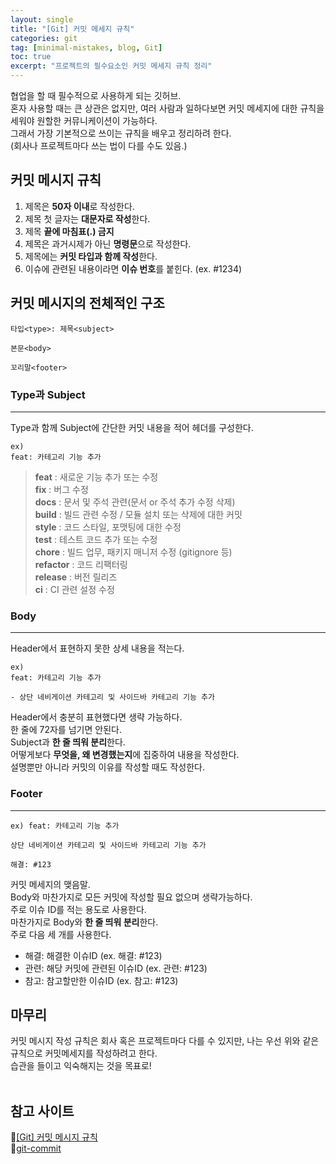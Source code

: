 ```yaml
---
layout: single
title: "[Git] 커밋 메세지 규칙"
categories: git
tag: [minimal-mistakes, blog, Git]
toc: true
excerpt: "프로젝트의 필수요소인 커밋 메세지 규칙 정리"
---
```


협업을 할 때 필수적으로 사용하게 되는 깃허브.<br>
혼자 사용할 때는 큰 상관은 없지만, 여러 사람과 일하다보면 커밋 메세지에 대한 규칙을 세워야 원할한 커뮤니케이션이 가능하다.<br>
그래서 가장 기본적으로 쓰이는 규칙을 배우고 정리하려 한다.<br>
(회사나 프로젝트마다 쓰는 법이 다를 수도 있음.)<br>


## 커밋 메시지 규칙
1. 제목은 **50자 이내**로 작성한다.
2. 제목 첫 글자는 **대문자로 작성**한다.
3. 제목 **끝에 마침표(.) 금지**
4. 제목은 과거시제가 아닌 **명령문**으로 작성한다.
5. 제목에는 **커밋 타입과 함께 작성**한다.
6. 이슈에 관련된 내용이라면 **이슈 번호**를 붙힌다. (ex. #1234)

 
## 커밋 메시지의 전체적인 구조
~~~
타입<type>: 제목<subject>

본문<body>

꼬리말<footer>
~~~


### Type과 Subject
* * *
Type과 함께 Subject에 간단한 커밋 내용을 적어 헤더를 구성한다.<br>

~~~
ex) 
feat: 카테고리 기능 추가
~~~

> **feat** : 새로운 기능 추가 또는 수정<br>
> **fix** : 버그 수정<br>
> **docs** : 문서 및 주석 관련(문서 or 주석 추가 수정 삭제)<br>
> **build** : 빌드 관련 수정 / 모듈 설치 또는 삭제에 대한 커밋<br>
> **style** : 코드 스타일, 포맷팅에 대한 수정<br>
> **test** : 테스트 코드 추가 또는 수정<br>
> **chore** :  빌드 업무, 패키지 매니저 수정 (gitignore 등)<br>
> **refactor** : 코드 리팩터링<br>
> **release** : 버전 릴리즈<br>
> **ci** : CI 관련 설정 수정<br>

### Body
* * *
Header에서 표현하지 못한 상세 내용을 적는다.<br>

~~~
ex) 
feat: 카테고리 기능 추가

- 상단 네비게이션 카테고리 및 사이드바 카테고리 기능 추가
~~~

Header에서 충분히 표현했다면 생략 가능하다.<br>
한 줄에 72자를 넘기면 안된다.<br>
Subject과 **한 줄 띄워 분리**한다.<br>
어떻게보다 **무엇을, 왜 변경했는지**에 집중하여 내용을 작성한다.<br>
설명뿐만 아니라 커밋의 이유를 작성할 때도 작성한다.<br>


### Footer
* * *

~~~
ex) feat: 카테고리 기능 추가

상단 네비게이션 카테고리 및 사이드바 카테고리 기능 추가

해결: #123
~~~ 

커밋 메세지의 맺음말.<br>
Body와 마찬가지로 모든 커밋에 작성할 필요 없으며 생략가능하다.<br>
주로 이슈 ID를 적는 용도로 사용한다.<br>
마찬가지로 Body와 **한 줄 띄워 분리**한다.<br>
주로 다음 세 개를 사용한다. <br>
- 해결: 해결한 이슈ID (ex. 해결: #123)
- 관련: 해당 커밋에 관련된 이슈ID (ex. 관련: #123)
- 참고: 참고할만한 이슈ID (ex. 참고: #123)



## 마무리
커밋 메시지 작성 규칙은 회사 혹은 프로젝트마다 다를 수 있지만, 나는 우선 위와 같은 규칙으로 커밋메세지를 작성하려고 한다.<br>
습관을 들이고 익숙해지는 것을 목표로!<br><br>

## 참고 사이트
🔗[[Git] 커밋 메시지 규칙](https://newkimjiwon.tistory.com/199#Footer-1)<br>
🔗[git-commit](https://github.com/SpaceStationLab/git-commit)<br>
